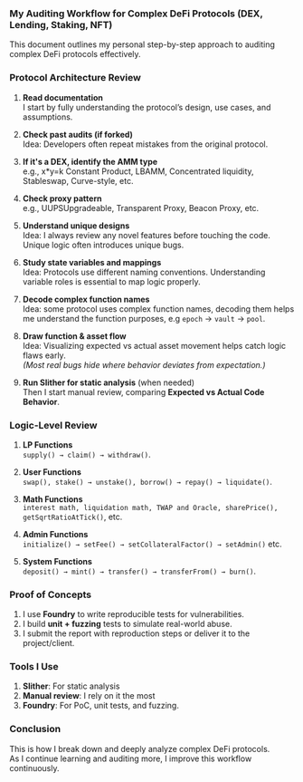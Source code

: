 ### My Auditing Workflow for Complex DeFi Protocols (DEX, Lending, Staking, NFT)

This document outlines my personal step-by-step approach to auditing complex DeFi protocols effectively.



###  Protocol Architecture Review
1. **Read documentation**  
   I start by fully understanding the protocol’s design, use cases, and assumptions.

2. **Check past audits (if forked)**  
   Idea: Developers often repeat mistakes from the original protocol.

3. **If it's a DEX, identify the AMM type**  
   e.g., x*y=k Constant Product, LBAMM, Concentrated liquidity, Stableswap, Curve-style, etc.

4. **Check proxy pattern**  
   e.g., UUPSUpgradeable, Transparent Proxy, Beacon Proxy, etc.

5. **Understand unique designs**  
   Idea: I always review any novel features before touching the code. Unique logic often introduces unique bugs.

6. **Study state variables and mappings**  
   Idea: Protocols use different naming conventions. Understanding variable roles is essential to map logic properly.

7. **Decode complex function names**  
   Idea: some protocol uses complex function names, decoding them helps me understand the function purposes, e.g `epoch` → `vault` → `pool`.

8. **Draw function & asset flow**  
   Idea: Visualizing expected vs actual asset movement helps catch logic flaws early.  
   *(Most real bugs hide where behavior deviates from expectation.)*

9. **Run Slither for static analysis** (when needed)  
   Then I start manual review, comparing **Expected vs Actual Code Behavior**.



###  Logic-Level Review
1. **LP Functions**  
`supply() → claim() → withdraw()`.

2. **User Functions**  
`swap(), stake() → unstake(), borrow() → repay() → liquidate()`.

3. **Math Functions**  
`interest math, liquidation math, TWAP and Oracle, sharePrice(), getSqrtRatioAtTick()`, etc.

4. **Admin Functions**  
`initialize() → setFee() → setCollateralFactor() → setAdmin()` etc.

5. **System Functions**  
`deposit() → mint() → transfer() → transferFrom() → burn()`.



### Proof of Concepts
1. I use **Foundry** to write reproducible tests for vulnerabilities.  
2. I build **unit + fuzzing** tests to simulate real-world abuse.  
3. I submit the report with reproduction steps or deliver it to the project/client.



### Tools I Use
1. **Slither**: For static analysis  
2. **Manual review**: I rely on it the most  
3. **Foundry**: For PoC, unit tests, and fuzzing.



### Conclusion
This is how I break down and deeply analyze complex DeFi protocols.  
As I continue learning and auditing more, I improve this workflow continuously.